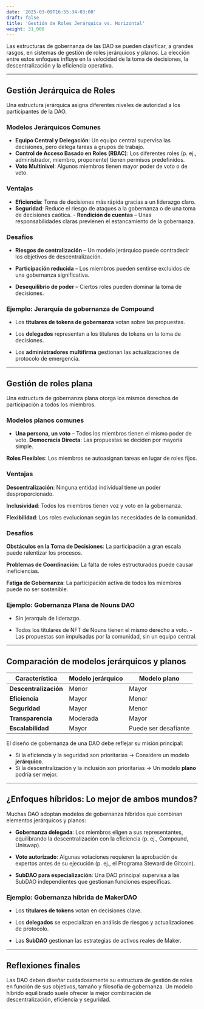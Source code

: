 ```yaml
---
date: '2025-03-09T16:55:34-03:00'
draft: false
title: 'Gestión de Roles Jerárquica vs. Horizontal'
weight: 31_000
---
```


Las estructuras de gobernanza de las DAO se pueden clasificar, a grandes rasgos, en sistemas de gestión de roles jerárquicos y planos. La elección entre estos enfoques influye en la velocidad de la toma de decisiones, la descentralización y la eficiencia operativa.

---

## **Gestión Jerárquica de Roles**

Una estructura jerárquica asigna diferentes niveles de autoridad a los participantes de la DAO.

### **Modelos Jerárquicos Comunes**
- **Equipo Central y Delegación**: Un equipo central supervisa las decisiones, pero delega tareas a grupos de trabajo.
- **Control de Acceso Basado en Roles (RBAC)**: Los diferentes roles (p. ej., administrador, miembro, proponente) tienen permisos predefinidos.
- **Voto Multinivel**: Algunos miembros tienen mayor poder de voto o de veto.

### **Ventajas**
- **Eficiencia**: Toma de decisiones más rápida gracias a un liderazgo claro.
- **Seguridad**: Reduce el riesgo de ataques a la gobernanza o de una toma de decisiones caótica. - **Rendición de cuentas** – Unas responsabilidades claras previenen el estancamiento de la gobernanza.

### **Desafíos**
- **Riesgos de centralización** – Un modelo jerárquico puede contradecir los objetivos de descentralización.

- **Participación reducida** – Los miembros pueden sentirse excluidos de una gobernanza significativa.

- **Desequilibrio de poder** – Ciertos roles pueden dominar la toma de decisiones.

### **Ejemplo: Jerarquía de gobernanza de Compound**
- Los **titulares de tokens de gobernanza** votan sobre las propuestas.

- Los **delegados** representan a los titulares de tokens en la toma de decisiones.

- Los **administradores multifirma** gestionan las actualizaciones de protocolo de emergencia.

---

## **Gestión de roles plana**

Una estructura de gobernanza plana otorga los mismos derechos de participación a todos los miembros.

### **Modelos planos comunes**
- **Una persona, un voto** – Todos los miembros tienen el mismo poder de voto. **Democracia Directa**: Las propuestas se deciden por mayoría simple.

**Roles Flexibles**: Los miembros se autoasignan tareas en lugar de roles fijos.

### **Ventajas**

**Descentralización**: Ninguna entidad individual tiene un poder desproporcionado.

**Inclusividad**: Todos los miembros tienen voz y voto en la gobernanza.

**Flexibilidad**: Los roles evolucionan según las necesidades de la comunidad.

### **Desafíos**

**Obstáculos en la Toma de Decisiones**: La participación a gran escala puede ralentizar los procesos.

**Problemas de Coordinación**: La falta de roles estructurados puede causar ineficiencias.

**Fatiga de Gobernanza**: La participación activa de todos los miembros puede no ser sostenible.

### **Ejemplo: Gobernanza Plana de Nouns DAO**

- Sin jerarquía de liderazgo.

- Todos los titulares de NFT de Nouns tienen el mismo derecho a voto. - Las propuestas son impulsadas por la comunidad, sin un equipo central.

---

## **Comparación de modelos jerárquicos y planos**

| Característica | Modelo jerárquico | Modelo plano |
|-------------------|------------------|-----------|
| **Descentralización** | Menor | Mayor |
| **Eficiencia** | Mayor | Menor |
| **Seguridad** | Mayor | Menor |
| **Transparencia** | Moderada | Mayor |
| **Escalabilidad** | Mayor | Puede ser desafiante |

El diseño de gobernanza de una DAO debe reflejar su misión principal:
- Si la eficiencia y la seguridad son prioritarias → Considere un modelo **jerárquico**.
- Si la descentralización y la inclusión son prioritarias → Un modelo **plano** podría ser mejor.

---

## **¿Enfoques híbridos: Lo mejor de ambos mundos?**

Muchas DAO adoptan modelos de gobernanza híbridos que combinan elementos jerárquicos y planos:

- **Gobernanza delegada**: Los miembros eligen a sus representantes, equilibrando la descentralización con la eficiencia (p. ej., Compound, Uniswap).

- **Voto autorizado**: Algunas votaciones requieren la aprobación de expertos antes de su ejecución (p. ej., el Programa Steward de Gitcoin).

- **SubDAO para especialización**: Una DAO principal supervisa a las SubDAO independientes que gestionan funciones específicas.

### **Ejemplo: Gobernanza híbrida de MakerDAO**
- Los **titulares de tokens** votan en decisiones clave.

- Los **delegados** se especializan en análisis de riesgos y actualizaciones de protocolo.

- Las **SubDAO** gestionan las estrategias de activos reales de Maker.

---

## **Reflexiones finales**

Las DAO deben diseñar cuidadosamente su estructura de gestión de roles en función de sus objetivos, tamaño y filosofía de gobernanza. Un modelo híbrido equilibrado suele ofrecer la mejor combinación de descentralización, eficiencia y seguridad.